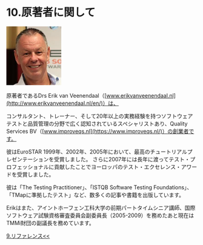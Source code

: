# 10.原著者に関して

![](/assets/image6.png)

原著者であるDrs  Erik van Veenendaal（[www.erikvanveenendaal.nl](http://www.erikvanveenendaal.nl/en/)）は、

コンサルタント、トレーナー、そして20年以上の実務経験を持つソフトウェアテストと品質管理の分野で広く認知されているスペシャリストあり、Quality Services BV（[www.improveqs.nl](https://www.improveqs.nl/)）の創業者です。

彼はEuroSTAR 1999年、2002年、2005年において、最高のチュートリアルプレゼンテーションを受賞しました。 さらに2007年には長年に渡ってテスト・プロフェッショナルに貢献したことでヨーロッパのテスト・エクセレンス・アワードを受賞しました。

彼は「The Testing Practitioner」、「ISTQB Software Testing Foundations」、「TMapに準拠したテスト」など、数多くの記事や書籍を出版しています。

Erikはまた、アイントホーフェン工科大学の前期パートタイムシニア講師、国際ソフトウェア試験資格審査委員会副委員長（2005-2009）を務めたあと現在はTMMi財団の副議長を務めています。

[9.リファレンス<<](9.Referrences.md)
